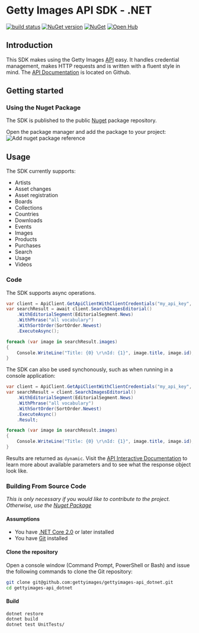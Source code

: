 # Getty Images API SDK - .NET
[![build status](https://travis-ci.org/gettyimages/gettyimages-api_dotnet.svg?branch=master)](https://travis-ci.org/gettyimages/gettyimages-api_dotnet)
[![NuGet version](https://badge.fury.io/nu/gettyimages.api.svg)](https://badge.fury.io/nu/gettyimages.api)
[![NuGet](https://img.shields.io/nuget/dt/GettyImages.Api.svg?style=flat-square)](https://www.nuget.org/packages/gettyimages.api)
[![Open Hub](https://img.shields.io/badge/Open-Hub-0185CA.svg)](https://www.openhub.net/p/gettyimages-api_dotnet)


## Introduction
This SDK makes using the Getty Images [API](http://developers.gettyimages.com) easy. It handles credential management, makes HTTP requests and is written with a fluent style in mind. The [API Documentation](https://github.com/gettyimages/gettyimages-api) is located on Github.

## Getting started
### Using the Nuget Package
The SDK is published to the public [Nuget](https://www.nuget.org/packages/GettyImages.Api/) package repository.

Open the package manager and add the package to your project:
![Add nuget package reference](https://raw.githubusercontent.com/gettyimages/gettyimages-api_dotnet/master/nuget-add-ref.png)

## Usage
The SDK currently supports:
+ Artists
+ Asset changes
+ Asset registration
+ Boards
+ Collections
+ Countries
+ Downloads
+ Events
+ Images
+ Products
+ Purchases
+ Search
+ Usage
+ Videos
 

### Code
The SDK supports async operations.
```csharp
var client = ApiClient.GetApiClientWithClientCredentials("my_api_key", "my_api_secret");
var searchResult = await client.SearchImagesEditorial()
    .WithEditorialSegment(EditorialSegment.News)
    .WithPhrase("all vocabulary")
    .WithSortOrder(SortOrder.Newest)
    .ExecuteAsync();

foreach (var image in searchResult.images)
{
    Console.WriteLine("Title: {0} \r\nId: {1}", image.title, image.id);
}
````
The SDK can also be used synchonously, such as when running in a console application:

```csharp
var client = ApiClient.GetApiClientWithClientCredentials("my_api_key", "my_api_secret");
var searchResult = client.SearchImagesEditorial()
    .WithEditorialSegment(EditorialSegment.News)
    .WithPhrase("all vocabulary")
    .WithSortOrder(SortOrder.Newest)
    .ExecuteAsync()
    .Result;

foreach (var image in searchResult.images)
{
    Console.WriteLine("Title: {0} \r\nId: {1}", image.title, image.id);
}
````

Results are returned as `dynamic`. Visit the [API Interactive Documentation](https://api.gettyimages.com/swagger) to learn more about available parameters and to see what the response object look like.

### Building From Source Code
_This is only necessary if you would like to contribute to the project. Otherwise, use the [Nuget Package](#using-the-nuget-package)_

#### Assumptions
+ You have [.NET Core 2.0](https://www.microsoft.com/net/learn/get-started/windows) or later installed
+ You have [Git](https://git-scm.com/downloads) installed

#### Clone the repository
Open a console window (Command Prompt, PowerShell or Bash) and issue the following commands to clone the Git repository:
```sh
git clone git@github.com:gettyimages/gettyimages-api_dotnet.git
cd gettyimages-api_dotnet
```

#### Build

```sh
dotnet restore
dotnet build
dotnet test UnitTests/
```

